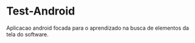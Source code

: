 # Test-Android
Aplicacao android focada para o aprendizado na busca de elementos da tela do software.
